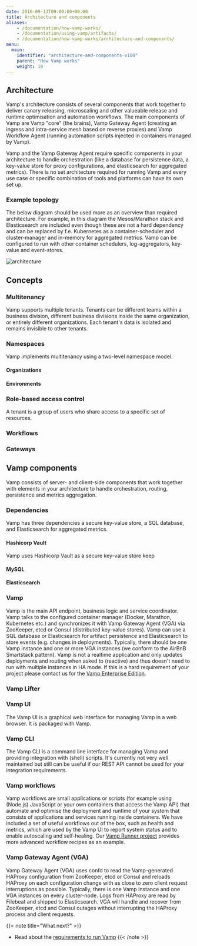 ```yaml
---
date: 2016-09-13T09:00:00+00:00
title: Architecture and components
aliases:
    - /documentation/how-vamp-works/
    - /documentation/using-vamp/artifacts/
    - /documentation/how-vamp-works/architecture-and-components/
menu:
  main:
    identifier: "architecture-and-components-v100"
    parent: "How Vamp works"
    weight: 10
---
```


## Architecture
Vamp's architecture consists of several components that work together to deliver canary releasing, microscaling and other valueable release and runtime optimisation and automation workflows. The main components of Vamp are Vamp "core" (the brains), Vamp Gateway Agent (creating an ingress and intra-service mesh based on reverse proxies) and Vamp Workflow Agent (running automation scripts injected in containers managed by Vamp).

Vamp and the Vamp Gateway Agent require specific components in your architecture to handle orchestration (like a database for persistence data, a key-value store for proxy configurations, and elasticsearch for aggregated metrics). There is no set architecture required for running Vamp and every use case or specific combination of tools and platforms can have its own set up.

### Example topology
The below diagram should be used more as an overview than required architecture. For example, in this diagram the Mesos/Marathon stack and Elasticsearch are included even though these are not a hard dependency and can be replaced by f.e. Kubernetes as a container-scheduler and cluster-manager and in-memory for aggregated metrics. Vamp can be configured to run with other container schedulers, log-aggregators, key-value and event-stores.

![architecture](/images/diagram/v100/architecture_and_components.png)

## Concepts

### Multitenancy
Vamp supports multiple tenants. Tenants can be different teams within a business division, different business divisions inside the same organization, or entirely different organizations. Each tenant's data is isolated and remains invisible to other tenants.

### Namespaces
Vamp implements multitenancy using a two-level namespace model.

#### Organizations


#### Environments

### Role-based access control
A tenant is a group of users who share access to a specific set of resources.

### Workflows

### Gateways

## Vamp components

Vamp consists of server- and client-side components that work together with elements in your architecture to handle orchestration, routing, persistence and metrics aggregation.

### Dependencies
Vamp has three dependencies a secure key-value store, a SQL database, and Elasticsearch for aggregated metrics.

#### Hashicorp Vault
Vamp uses Hashicorp Vault as a secure key-value store keep

#### MySQL


#### Elasticsearch


### Vamp
Vamp is the main API endpoint, business logic and service coordinator. Vamp talks to the configured container manager (Docker, Marathon, Kubernetes etc.) and synchronizes it with Vamp Gateway Agent (VGA)  via ZooKeeper, etcd or Consul (distributed key-value stores). Vamp can use a SQL database or Elasticsearch for artifact persistence and Elasticsearch to store events (e.g. changes in deployments). Typically, there should be one Vamp instance and one or more VGA instances (we conform to the AirBnB Smartstack pattern). Vamp is not a realtime application and only updates deployments and routing when asked to (reactive) and thus doesn't need to run with multiple instances in HA mode. If this is a hard requirement of your project please contact us for the [Vamp Enterprise Edition](/product/enterprise-edition/).

### Vamp Lifter

### Vamp UI
The Vamp UI is a graphical web interface for managing Vamp in a web browser. It is packaged with Vamp.

### Vamp CLI
The Vamp CLI is a command line interface for managing Vamp and providing integration with (shell) scripts. It's currently not very well maintained but still can be useful if our REST API cannot be used for your integration requirements.

### Vamp workflows
Vamp workflows are small applications or scripts (for example using (Node.js) JavaScript or your own containers that access the Vamp API) that automate and optimise the deployment and runtime of your system that consists of applications and services running inside containers. We have included a set of useful workflows out of the box, such as health and metrics, which are used by the Vamp UI to report system status and to enable autoscaling and self-healing. Our [Vamp Runner project](https://github.com/magneticio/vamp-runner/) provides more advanced workflow recipes as an example.

### Vamp Gateway Agent (VGA)
Vamp Gateway Agent (VGA) uses confd to read the Vamp-generated HAProxy configuration from ZooKeeper, etcd or Consul and reloads HAProxy on each configuration change with as close to zero client request interruptions as possible. Typically, there is one Vamp instance and one VGA instances on every cluster-node.
Logs from HAProxy are read by Filebeat and shipped to Elasticsearch. VGA will handle and recover from ZooKeeper, etcd and Consul outages without interrupting the HAProxy process and client requests.

{{< note title="What next?" >}}
* Read about the [requirements to run Vamp](/documentation/how-vamp-works/v0.9.5/requirements)
{{< /note >}}
